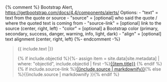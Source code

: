 {% comment %}
    Bootstrap Alert, https://getbootstrap.com/docs/4.4/components/alerts/
    Options:
    - "text" = text from the quote or source
    - "source" = [optional] who said the quote / where the quoted text is coming from 
    - "source-link" = [optional]  link to the source (center, right, left)
    - "color" = [optional] a Bootstrap color (primary, secondary, success, danger, warning, info, light, dark)
    - "align" = [optional] text alignment (center, right, left)
    {%- endcomment -%}
<div class="epigraph">
<blockquote><p class="border-left pl-1 pl-md-4 {% if include.color %}text-{{ include.color }}{% endif %} {% if include.align %}text-{{ include.align }}{% endif %}">{{ include.text |}}</p>
<footer>{% if include.objectid %}{%- assign item = site.data[site.metadata] | where: "objectid", include.objectid | first -%}<a href="{{ '/mapitem.html' | relative_url | append: '?id=' | append: item.objectid }}">{{item.title}}</a> {% endif %}{% if include.source-link %}<a href="{{include.source-link }}" target="_blank">{{include.source | markdownify}}</a>{% else %}{{include.source | markdownify }}{% endif %}</footer></blockquote>
</div>  
